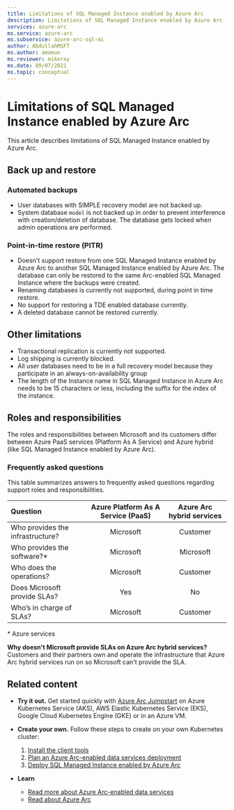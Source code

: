 ```yaml
---
title: Limitations of SQL Managed Instance enabled by Azure Arc
description: Limitations of SQL Managed Instance enabled by Azure Arc
services: azure-arc
ms.service: azure-arc
ms.subservice: azure-arc-sql-mi
author: AbdullahMSFT
ms.author: amamun
ms.reviewer: mikeray
ms.date: 09/07/2021
ms.topic: conceptual
---
```


# Limitations of SQL Managed Instance enabled by Azure Arc

This article describes limitations of SQL Managed Instance enabled by Azure Arc. 

## Back up and restore

### Automated backups 

-  User databases with SIMPLE recovery model are not backed up.
-  System database `model` is not backed up in order to prevent interference with creation/deletion of database. The database gets locked when admin operations are performed.

### Point-in-time restore (PITR)

-  Doesn't support restore from one SQL Managed Instance enabled by Azure Arc to another SQL Managed Instance enabled by Azure Arc.  The database can only be restored to the same Arc-enabled SQL Managed Instance where the backups were created.
-  Renaming databases is currently not supported, during point in time restore.
-  No support for restoring a TDE enabled database currently.
-  A deleted database cannot be restored currently.

## Other limitations 

- Transactional replication is currently not supported.
- Log shipping is currently blocked.
- All user databases need to be in a full recovery model because they participate in an always-on-availability group
- The length of the Instance name in SQL Managed Instance in Azure Arc needs to be 15 characters or less, including the suffix for the index of the instance.

## Roles and responsibilities

The roles and responsibilities between Microsoft and its customers differ between Azure PaaS services (Platform As A Service) and Azure hybrid (like SQL Managed Instance enabled by Azure Arc). 

### Frequently asked questions

This table summarizes answers to frequently asked questions regarding support roles and responsibilities.

| Question                          | Azure Platform As A Service (PaaS) | Azure Arc hybrid services |
|:----------------------------------|:------------------------------------:|:---------------------------:|
| Who provides the infrastructure?  | Microsoft                          | Customer                  |
| Who provides the software?*       | Microsoft                          | Microsoft                 |
| Who does the operations?          | Microsoft                          | Customer                  |
| Does Microsoft provide SLAs?      | Yes                                | No                        |
| Who’s in charge of SLAs?          | Microsoft                          | Customer                  |

\* Azure services

__Why doesn't Microsoft provide SLAs on Azure Arc hybrid services?__ Customers and their partners own and operate the infrastructure that Azure Arc hybrid services run on so Microsoft can't provide the SLA.

## Related content

- **Try it out.** Get started quickly with [Azure Arc Jumpstart](https://azurearcjumpstart.com/azure_arc_jumpstart/azure_arc_data) on Azure Kubernetes Service (AKS), AWS Elastic Kubernetes Service (EKS), Google Cloud Kubernetes Engine (GKE) or in an Azure VM. 

- **Create your own.** Follow these steps to create on your own Kubernetes cluster: 
   1. [Install the client tools](install-client-tools.md)
   2. [Plan an Azure Arc-enabled data services deployment](plan-azure-arc-data-services.md)
   3. [Deploy SQL Managed Instance enabled by Azure Arc](create-sql-managed-instance.md) 

- **Learn**
   - [Read more about Azure Arc-enabled data services](https://azure.microsoft.com/services/azure-arc/hybrid-data-services)
   - [Read about Azure Arc](https://aka.ms/azurearc)
